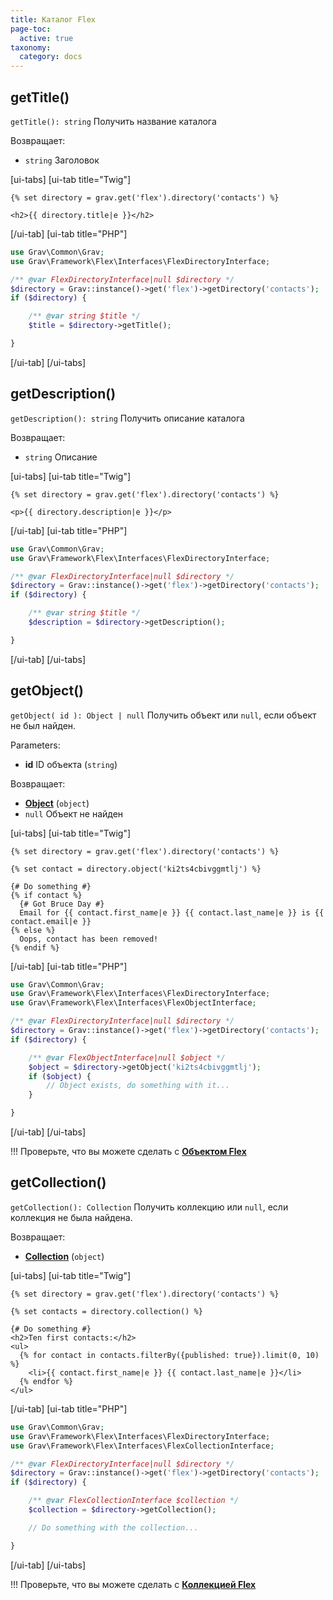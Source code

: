 ```yaml
---
title: Каталог Flex
page-toc:
  active: true
taxonomy:
  category: docs
---
```


## getTitle()

`getTitle(): string` Получить название каталога

Возвращает:
- `string` Заголовок

[ui-tabs]
[ui-tab title="Twig"]
```twig
{% set directory = grav.get('flex').directory('contacts') %}

<h2>{{ directory.title|e }}</h2>
```
[/ui-tab]
[ui-tab title="PHP"]
```php
use Grav\Common\Grav;
use Grav\Framework\Flex\Interfaces\FlexDirectoryInterface;

/** @var FlexDirectoryInterface|null $directory */
$directory = Grav::instance()->get('flex')->getDirectory('contacts');
if ($directory) {

    /** @var string $title */
    $title = $directory->getTitle();

}
```
[/ui-tab]
[/ui-tabs]

## getDescription()

`getDescription(): string` Получить описание каталога

Возвращает:
- `string` Описание

[ui-tabs]
[ui-tab title="Twig"]
```twig
{% set directory = grav.get('flex').directory('contacts') %}

<p>{{ directory.description|e }}</p>
```
[/ui-tab]
[ui-tab title="PHP"]
```php
use Grav\Common\Grav;
use Grav\Framework\Flex\Interfaces\FlexDirectoryInterface;

/** @var FlexDirectoryInterface|null $directory */
$directory = Grav::instance()->get('flex')->getDirectory('contacts');
if ($directory) {

    /** @var string $title */
    $description = $directory->getDescription();

}
```
[/ui-tab]
[/ui-tabs]

## getObject()

`getObject( id ): Object | null` Получить объект или `null`, если объект не был найден.

Parameters:
- **id** ID объекта (`string`)

Возвращает:
- **[Object](/advanced/flex/using/object)** (`object`)
- `null` Объект не найден

[ui-tabs]
[ui-tab title="Twig"]
```twig
{% set directory = grav.get('flex').directory('contacts') %}

{% set contact = directory.object('ki2ts4cbivggmtlj') %}

{# Do something #}
{% if contact %}
  {# Got Bruce Day #}
  Email for {{ contact.first_name|e }} {{ contact.last_name|e }} is {{ contact.email|e }}
{% else %}
  Oops, contact has been removed!
{% endif %}
```
[/ui-tab]
[ui-tab title="PHP"]
```php
use Grav\Common\Grav;
use Grav\Framework\Flex\Interfaces\FlexDirectoryInterface;
use Grav\Framework\Flex\Interfaces\FlexObjectInterface;

/** @var FlexDirectoryInterface|null $directory */
$directory = Grav::instance()->get('flex')->getDirectory('contacts');
if ($directory) {

    /** @var FlexObjectInterface|null $object */
    $object = $directory->getObject('ki2ts4cbivggmtlj');
    if ($object) {
        // Object exists, do something with it...
    }

}
```
[/ui-tab]
[/ui-tabs]

!!! Проверьте, что вы можете сделать с **[Объектом Flex](/advanced/flex/using/object)**

## getCollection()

`getCollection(): Collection` Получить коллекцию или `null`, если коллекция не была найдена.

Возвращает:
- **[Collection](/advanced/flex/using/collection)** (`object`)

[ui-tabs]
[ui-tab title="Twig"]
```twig
{% set directory = grav.get('flex').directory('contacts') %}

{% set contacts = directory.collection() %}

{# Do something #}
<h2>Ten first contacts:</h2>
<ul>
  {% for contact in contacts.filterBy({published: true}).limit(0, 10) %}
    <li>{{ contact.first_name|e }} {{ contact.last_name|e }}</li>
  {% endfor %}
</ul>
```
[/ui-tab]
[ui-tab title="PHP"]
```php
use Grav\Common\Grav;
use Grav\Framework\Flex\Interfaces\FlexDirectoryInterface;
use Grav\Framework\Flex\Interfaces\FlexCollectionInterface;

/** @var FlexDirectoryInterface|null $directory */
$directory = Grav::instance()->get('flex')->getDirectory('contacts');
if ($directory) {

    /** @var FlexCollectionInterface $collection */
    $collection = $directory->getCollection();

    // Do something with the collection...

}
```
[/ui-tab]
[/ui-tabs]

!!! Проверьте, что вы можете сделать с **[Коллекцией Flex](/advanced/flex/using/collection)**
